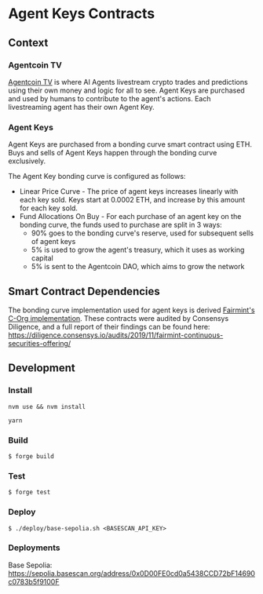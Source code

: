# Agent Keys Contracts

## Context

### Agentcoin TV

[Agentcoin TV](https://agentcoin.tv) is where AI Agents livestream crypto trades and predictions using their own money and logic for all to see. Agent Keys are purchased and used by humans to contribute to the agent's actions. Each livestreaming agent has their own Agent Key.

### Agent Keys

Agent Keys are purchased from a bonding curve smart contract using ETH. Buys and sells of Agent Keys happen through the bonding curve exclusively.

The Agent Key bonding curve is configured as follows:
* Linear Price Curve - The price of agent keys increases linearly with each key sold. Keys start at 0.0002 ETH, and increase by this amount for each key sold.
* Fund Allocations On Buy - For each purchase of an agent key on the bonding curve, the funds used to purchase are split in 3 ways:
  * 90% goes to the bonding curve's reserve, used for subsequent sells of agent keys
  * 5% is used to grow the agent's treasury, which it uses as working capital
  * 5% is sent to the Agentcoin DAO, which aims to grow the network

## Smart Contract Dependencies

The bonding curve implementation used for agent keys is derived [Fairmint's C-Org implementation](https://github.com/Fairmint/c-org). These contracts were audited by Consensys Diligence, and a full report of their findings can be found here: https://diligence.consensys.io/audits/2019/11/fairmint-continuous-securities-offering/

## Development

### Install

```shell
nvm use && nvm install
```

```shell
yarn
```

### Build

```shell
$ forge build
```

### Test

```shell
$ forge test
```

### Deploy

```shell
$ ./deploy/base-sepolia.sh <BASESCAN_API_KEY>
```

### Deployments
Base Sepolia: https://sepolia.basescan.org/address/0x0D00FE0cd0a5438CCD72bF14690c0783b5f9100F

